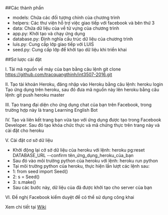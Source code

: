 ##Các thành phần

- models\: Chứa các đối tượng chính của chương trình
- helpers\: Các thư viện hỗ trợ việc giao tiếp với facebook và bên thứ 3
- data\: Chứa dữ liệu của về từ vựng của chương trình
- app.py: Khởi tạo và chạy ứng dụng
- database.py: Định nghĩa cấu trúc dữ liệu của chương trình
- luis.py: Cung cấp lớp giao  tiếp với LUIS
- seed.py: Cung cấp lớp để khởi tạo dữ liệu khi triển khai

##Sơ lược cài đặt

I. Tải mã nguồn về máy của bạn bằng câu lệnh git clone https://github.com/tracquangthinh/int3507-2016.git

II. Tạo tài khoản Heroku, đăng nhập vào Heroku bằng câu lệnh: heroku login
Tạo ứng dụng trên heroku, sau đó đưa mã nguồn này lên heroku bằng câu lệnh: git push heroku master

III. Tạo trang đại diện cho ứng dụng chat của bạn trên Facebook, trong trường hợp này là trang Learning English Bot

IV. Tạo và liên kết trang bạn vừa tạo với ứng dụng được tạo trong Facebook Developer. Sau đó tạo khóa chức thực và mã chứng thực trên trang này và cài đặt cho heroku

V. Cài đặt cơ sở dữ liệu
- Khởi động lại cở sở dữ liệu của heroku với lệnh: heroku pg:reset DATABASE_URL --confirm tên_ứng_dụng_heroku_của_bạn
- Sau đó vào môi trường python của heroku với lệnh: heroku run python
- Tại môi trường python của heroku, thực hiện lần lượt các lệnh sau:
- 1: from seed import Seed()
- 2: s = Seed()
- 3: s.make()
- Sau các bước này, dữ liệu của đã được khởi tạo cho server của bạn

VI. Đề nghị Facebook kiểm duyệt để có thể sử dụng công khai 

Xem chi tiết tại [Wiki](https://github.com/truonganhhoang/int3507-2016/wiki/%5BDTQ%5D-T%E1%BA%A1o-m%E1%BB%99t-Facbook-Chatbot-b%E1%BA%B1ng-Python)
